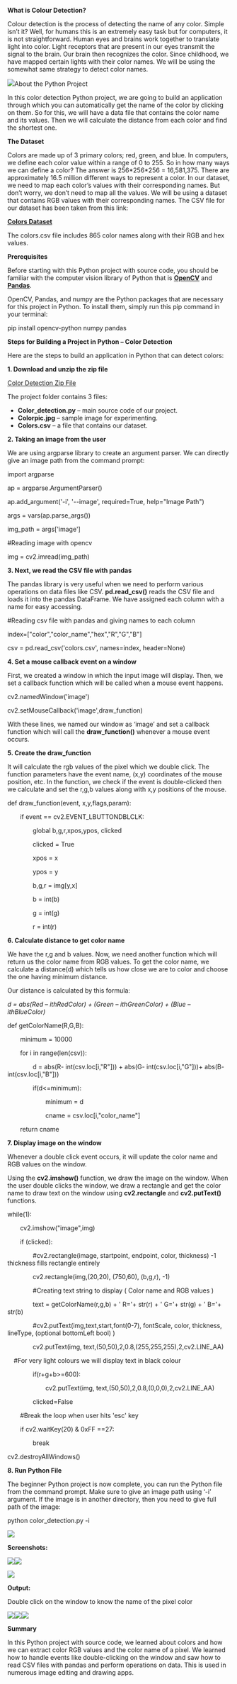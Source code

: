 ﻿**What is Colour Detection?**

Colour detection is the process of detecting the name of any color. Simple isn’t it? Well, for humans this is an extremely easy task but for computers, it is not straightforward. Human eyes and brains work together to translate light into color. Light receptors that are present in our eyes transmit the signal to the brain. Our brain then recognizes the color. Since childhood, we have mapped certain lights with their color names. We will be using the somewhat same strategy to detect color names.

![](https://d2h0cx97tjks2p.cloudfront.net/blogs/wp-content/uploads/sites/2/2019/12/color-detection-python-project.gif)About the Python Project

In this color detection Python project, we are going to build an application through which you can automatically get the name of the color by clicking on them. So for this, we will have a data file that contains the color name and its values. Then we will calculate the distance from each color and find the shortest one.

**The Dataset**

Colors are made up of 3 primary colors; red, green, and blue. In computers, we define each color value within a range of 0 to 255. So in how many ways we can define a color? The answer is 256\*256\*256 = 16,581,375. There are approximately 16.5 million different ways to represent a color. In our dataset, we need to map each color’s values with their corresponding names. But don’t worry, we don’t need to map all the values. We will be using a dataset that contains RGB values with their corresponding names. The CSV file for our dataset has been taken from this link:

[**Colors Dataset**](https://github.com/codebrainz/color-names/blob/master/output/colors.csv)

The colors.csv file includes 865 color names along with their RGB and hex values.

**Prerequisites**

Before starting with this Python project with source code, you should be familiar with the computer vision library of Python that is [**OpenCV**](https://data-flair.training/blogs/opencv-python-tutorial/) and [**Pandas**](https://data-flair.training/blogs/pandas-tutorials-home/).

OpenCV, Pandas, and numpy are the Python packages that are necessary for this project in Python. To install them, simply run this pip command in your terminal:

pip install opencv-python numpy pandas

**Steps for Building a Project in Python – Color Detection**

Here are the steps to build an application in Python that can detect colors:

**1. Download and unzip the zip file**

[Color Detection Zip File](https://drive.google.com/open?id=1pbiX55FY0ohdlGfLyed0SDZ6vGQPKNkW)

The project folder contains 3 files:

- **Color\_detection.py** – main source code of our project.
- **Colorpic.jpg** – sample image for experimenting.
- **Colors.csv** – a file that contains our dataset.

**2. Taking an image from the user**

We are using argparse library to create an argument parser. We can directly give an image path from the command prompt:

import argparse

ap = argparse.ArgumentParser()

ap.add\_argument('-i', '--image', required=True, help="Image Path")

args = vars(ap.parse\_args())

img\_path = args['image']

#Reading image with opencv

img = cv2.imread(img\_path)

**3. Next, we read the CSV file with pandas**

The pandas library is very useful when we need to perform various operations on data files like CSV. **pd.read\_csv()** reads the CSV file and loads it into the pandas DataFrame. We have assigned each column with a name for easy accessing.

#Reading csv file with pandas and giving names to each column

index=["color","color\_name","hex","R","G","B"]

csv = pd.read\_csv('colors.csv', names=index, header=None)

**4. Set a mouse callback event on a window**

First, we created a window in which the input image will display. Then, we set a callback function which will be called when a mouse event happens.

cv2.namedWindow('image')

cv2.setMouseCallback('image',draw\_function)

With these lines, we named our window as ‘image’ and set a callback function which will call the **draw\_function()** whenever a mouse event occurs.

**5. Create the draw\_function**

It will calculate the rgb values of the pixel which we double click. The function parameters have the event name, (x,y) coordinates of the mouse position, etc. In the function, we check if the event is double-clicked then we calculate and set the r,g,b values along with x,y positions of the mouse.

def draw\_function(event, x,y,flags,param):

`    `if event == cv2.EVENT\_LBUTTONDBLCLK:

`        `global b,g,r,xpos,ypos, clicked

`        `clicked = True

`        `xpos = x

`        `ypos = y

`        `b,g,r = img[y,x]

`        `b = int(b)

`        `g = int(g)

`        `r = int(r)

**6. Calculate distance to get color name**

We have the r,g and b values. Now, we need another function which will return us the color name from RGB values. To get the color name, we calculate a distance(d) which tells us how close we are to color and choose the one having minimum distance.

Our distance is calculated by this formula:

*d = abs(Red – ithRedColor) + (Green – ithGreenColor) + (Blue – ithBlueColor)*

def getColorName(R,G,B):

`    `minimum = 10000

`    `for i in range(len(csv)):

`        `d = abs(R- int(csv.loc[i,"R"])) + abs(G- int(csv.loc[i,"G"]))+ abs(B- int(csv.loc[i,"B"]))

`        `if(d<=minimum):

`            `minimum = d

`            `cname = csv.loc[i,"color\_name"]

`    `return cname

**7. Display image on the window**

Whenever a double click event occurs, it will update the color name and RGB values on the window.

Using the **cv2.imshow()** function, we draw the image on the window. When the user double clicks the window, we draw a rectangle and get the color name to draw text on the window using **cv2.rectangle** and **cv2.putText()** functions.

while(1):

`    `cv2.imshow("image",img)

`    `if (clicked):

`        `#cv2.rectangle(image, startpoint, endpoint, color, thickness) -1 thickness fills rectangle entirely

`        `cv2.rectangle(img,(20,20), (750,60), (b,g,r), -1)

`        `#Creating text string to display ( Color name and RGB values )

`        `text = getColorName(r,g,b) + ' R='+ str(r) + ' G='+ str(g) + ' B='+ str(b)

`        `#cv2.putText(img,text,start,font(0-7), fontScale, color, thickness, lineType, (optional bottomLeft bool) )

`        `cv2.putText(img, text,(50,50),2,0.8,(255,255,255),2,cv2.LINE\_AA)

`  `#For very light colours we will display text in black colour

`        `if(r+g+b>=600):

`            `cv2.putText(img, text,(50,50),2,0.8,(0,0,0),2,cv2.LINE\_AA)

`        `clicked=False

`    `#Break the loop when user hits 'esc' key 

`    `if cv2.waitKey(20) & 0xFF ==27:

`        `break

cv2.destroyAllWindows()

**8. Run Python File**

The beginner Python project is now complete, you can run the Python file from the command prompt. Make sure to give an image path using ‘-i’ argument. If the image is in another directory, then you need to give full path of the image:

python color\_detection.py -i <add your image path here>

![](Aspose.Words.5c5b24ed-69b9-4b77-807f-7412a08228dc.001.png)

**Screenshots:**

![](Aspose.Words.5c5b24ed-69b9-4b77-807f-7412a08228dc.002.png)![](Aspose.Words.5c5b24ed-69b9-4b77-807f-7412a08228dc.003.png)

![](Aspose.Words.5c5b24ed-69b9-4b77-807f-7412a08228dc.004.png)

**Output:**

Double click on the window to know the name of the pixel color

![](Aspose.Words.5c5b24ed-69b9-4b77-807f-7412a08228dc.005.png)![](Aspose.Words.5c5b24ed-69b9-4b77-807f-7412a08228dc.006.png)![](Aspose.Words.5c5b24ed-69b9-4b77-807f-7412a08228dc.007.png)

**Summary**

In this Python project with source code, we learned about colors and how we can extract color RGB values and the color name of a pixel. We learned how to handle events like double-clicking on the window and saw how to read CSV files with pandas and perform operations on data. This is used in numerous image editing and drawing apps.

